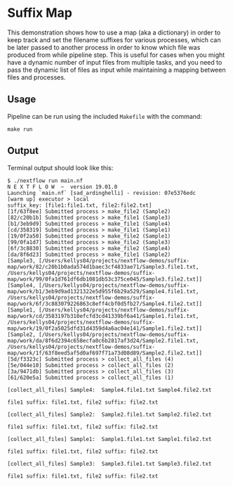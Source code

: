 # Suffix Map

This demonstration shows how to use a map (aka a dictionary) in order to keep track and set the filename suffixes for various processes, which can be later passed to another process in order to know which file was produced from while pipeline step. This is useful for cases when you might have a dynamic number of input files from multiple tasks, and you need to pass the dynamic list of files as input while maintaining a mapping between files and processes. 

## Usage

Pipeline can be run using the included `Makefile` with the command:

```
make run
```

## Output

Terminal output should look like this:

```
$ ./nextflow run main.nf
N E X T F L O W  ~  version 19.01.0
Launching `main.nf` [sad_ardinghelli] - revision: 07e5376edc
[warm up] executor > local
suffix_key: [file1:file1.txt, file2:file2.txt]
[1f/63f8ee] Submitted process > make_file2 (Sample2)
[82/c20b1b] Submitted process > make_file1 (Sample3)
[b1/3eb9d9] Submitted process > make_file1 (Sample4)
[cd/358319] Submitted process > make_file1 (Sample1)
[19/0f2a50] Submitted process > make_file2 (Sample1)
[99/0fa1d7] Submitted process > make_file2 (Sample3)
[6f/3c8830] Submitted process > make_file2 (Sample4)
[da/8f6d23] Submitted process > make_file1 (Sample2)
[Sample3, [/Users/kellys04/projects/nextflow-demos/suffix-map/work/82/c20b1b0ada574d1baec3cf4833ae71/Sample3.file1.txt, /Users/kellys04/projects/nextflow-demos/suffix-map/work/99/0fa1d761df6db1081db53c375ce045/Sample3.file2.txt]]
[Sample4, [/Users/kellys04/projects/nextflow-demos/suffix-map/work/b1/3eb9d9ad1321322e5d955f6b29a529/Sample4.file1.txt, /Users/kellys04/projects/nextflow-demos/suffix-map/work/6f/3c883079226863c8eff4cbf0d5fb27/Sample4.file2.txt]]
[Sample1, [/Users/kellys04/projects/nextflow-demos/suffix-map/work/cd/3583197b310efcfd3cd41339bf6a41/Sample1.file1.txt, /Users/kellys04/projects/nextflow-demos/suffix-map/work/19/0f2a5025dfd31d4359d4a6ac04e141/Sample1.file2.txt]]
[Sample2, [/Users/kellys04/projects/nextflow-demos/suffix-map/work/da/8f6d2394c658ecfa0c6b2817af3d24/Sample2.file1.txt, /Users/kellys04/projects/nextflow-demos/suffix-map/work/1f/63f8eed5af5d0af697f71a73d08d89/Sample2.file2.txt]]
[5d/f3323c] Submitted process > collect_all_files (4)
[5e/044e10] Submitted process > collect_all_files (2)
[3a/9471db] Submitted process > collect_all_files (3)
[61/620e5a] Submitted process > collect_all_files (1)

[collect_all_files] Sample4:  Sample4.file1.txt Sample4.file2.txt

file1 suffix: file1.txt, file2 suffix: file2.txt

[collect_all_files] Sample2:  Sample2.file1.txt Sample2.file2.txt

file1 suffix: file1.txt, file2 suffix: file2.txt

[collect_all_files] Sample1:  Sample1.file1.txt Sample1.file2.txt

file1 suffix: file1.txt, file2 suffix: file2.txt

[collect_all_files] Sample3:  Sample3.file1.txt Sample3.file2.txt

file1 suffix: file1.txt, file2 suffix: file2.txt
```

